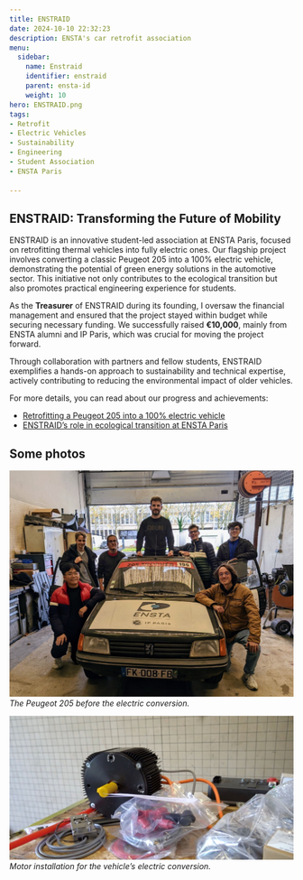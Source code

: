 ```yaml
---
title: ENSTRAID
date: 2024-10-10 22:32:23
description: ENSTA's car retrofit association 
menu:
  sidebar:
    name: Enstraid
    identifier: enstraid
    parent: ensta-id
    weight: 10
hero: ENSTRAID.png
tags:
- Retrofit
- Electric Vehicles
- Sustainability
- Engineering
- Student Association
- ENSTA Paris

---
```


## ENSTRAID: Transforming the Future of Mobility

ENSTRAID is an innovative student-led association at ENSTA Paris, focused on retrofitting thermal vehicles into fully electric ones. Our flagship project involves converting a classic Peugeot 205 into a 100% electric vehicle, demonstrating the potential of green energy solutions in the automotive sector. This initiative not only contributes to the ecological transition but also promotes practical engineering experience for students.

As the **Treasurer** of ENSTRAID during its founding, I oversaw the financial management and ensured that the project stayed within budget while securing necessary funding. We successfully raised **€10,000**, mainly from ENSTA alumni and IP Paris, which was crucial for moving the project forward.

Through collaboration with partners and fellow students, ENSTRAID exemplifies a hands-on approach to sustainability and technical expertise, actively contributing to reducing the environmental impact of older vehicles.

For more details, you can read about our progress and achievements:
- [Retrofitting a Peugeot 205 into a 100% electric vehicle](https://www.ensta.org/fr/news/retrofit-transformer-une-peugeot-205-thermique-en-vehicule-100-electrique-537)
- [ENSTRAID’s role in ecological transition at ENSTA Paris](https://www.ensta-paris.fr/fr/enstraid-transition-ecologique-sur-bonne-voie)

## Some photos

![Peugeot 205 before retrofit](peugeot205.jpg)
*The Peugeot 205 before the electric conversion.*

![ENSTA students working on the project](motor.jpg)
*Motor installation for the vehicle’s electric conversion.*
